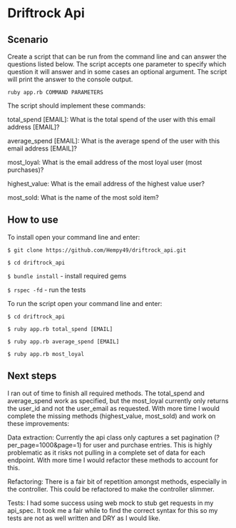# Driftrock Api

## Scenario 

Create a script that can be run from the command line and can answer the questions listed below.
The script accepts one parameter to specify which question it will answer and in some cases an
optional argument. The script will print the answer to the console output.

`ruby app.rb COMMAND PARAMETERS`

The script should implement these commands:

total_spend [EMAIL]: What is the total spend of the user with this email address [EMAIL]?

average_spend [EMAIL]: What is the average spend of the user with this email address [EMAIL]?

most_loyal: What is the email address of the most loyal user (most purchases)?

highest_value: What is the email address of the highest value user?

most_sold: What is the name of the most sold item?

## How to use

To install open your command line and enter:

`$ git clone https://github.com/Hempy49/driftrock_api.git`

`$ cd driftrock_api`

`$ bundle install` - install required gems

`$ rspec -fd` - run the tests

To run the script open your command line and enter:

`$ cd driftrock_api`

`$ ruby app.rb total_spend [EMAIL]`

`$ ruby app.rb average_spend [EMAIL]`

`$ ruby app.rb most_loyal`

## Next steps 

I ran out of time to finish all required methods. The total_spend and average_spend work as specified, but the most_loyal currently only returns the user_id and not the user_email as requested. With more time I would complete the missing methods (highest_value, most_sold) and work on these improvements:

Data extraction: 
Currently the api class only captures a set pagination (?per_page=1000&page=1) for user and purchase entries. This is highly problematic as it risks not pulling in a complete set of data for each endpoint. With more time I would refactor these methods to account for this.

Refactoring: 
There is a fair bit of repetition amongst methods, especially in the controller. This could be refactored to make the controller slimmer. 

Tests: 
I had some success using web mock to stub get requests in my api_spec. It took me a fair while to find the correct syntax for this so my tests are not as well written and DRY as I would like.  




